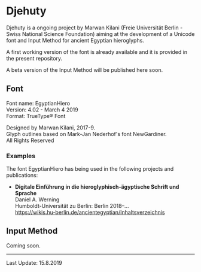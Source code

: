 # Djehuty

Djehuty is a ongoing project by Marwan Kilani (Freie Universität Berlin - Swiss National Science Foundation) aiming at the development of a Unicode font and Input Method for ancient Egyptian hieroglyphs.

A first working version of the font is already available and it is provided in the present repository.

A beta version of the Input Method will be published here soon.

## Font

   Font name: EgyptianHiero  
   Version: 4.02 - March 4 2019  
   Format: TrueType® Font

   Designed by Marwan Kilani, 2017-9.  
   Glyph outlines based on Mark-Jan Nederhof's font NewGardiner.  
   All Rights Reserved

### Examples

The font EgyptianHiero has being used in the following projects and publications:

* **Digitale Einführung in die hieroglyphisch-ägyptische Schrift und Sprache**  
   Daniel A. Werning  
   Humboldt-Universität zu Berlin: Berlin 2018–...  
   https://wikis.hu-berlin.de/ancientegyptian/Inhaltsverzeichnis

## Input Method

Coming soon.

---

Last Update: 15.8.2019
